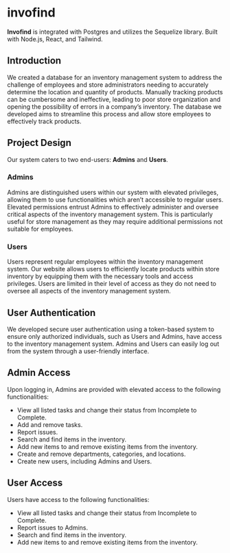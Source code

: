 # invofind

**Invofind** is integrated with Postgres and utilizes the Sequelize library. Built with Node.js, React, and Tailwind.

## Introduction
We created a database for an inventory management system to address the challenge of employees and store administrators needing to accurately determine the location and quantity of products. Manually tracking products can be cumbersome and ineffective, leading to poor store organization and opening the possibility of errors in a company’s inventory. The database we developed aims to streamline this process and allow store employees to effectively track products.

## Project Design
Our system caters to two end-users: **Admins** and **Users**.

### Admins
Admins are distinguished users within our system with elevated privileges, allowing them to use functionalities which aren’t accessible to regular users. Elevated permissions entrust Admins to effectively administer and oversee critical aspects of the inventory management system. This is particularly useful for store management as they may require additional permissions not suitable for employees.

### Users
Users represent regular employees within the inventory management system. Our website allows users to efficiently locate products within store inventory by equipping them with the necessary tools and access privileges. Users are limited in their level of access as they do not need to oversee all aspects of the inventory management system.

## User Authentication
We developed secure user authentication using a token-based system to ensure only authorized individuals, such as Users and Admins, have access to the inventory management system. Admins and Users can easily log out from the system through a user-friendly interface.

## Admin Access
Upon logging in, Admins are provided with elevated access to the following functionalities:
- View all listed tasks and change their status from Incomplete to Complete.
- Add and remove tasks.
- Report issues.
- Search and find items in the inventory.
- Add new items to and remove existing items from the inventory.
- Create and remove departments, categories, and locations.
- Create new users, including Admins and Users.

## User Access
Users have access to the following functionalities:
- View all listed tasks and change their status from Incomplete to Complete.
- Report issues to Admins.
- Search and find items in the inventory.
- Add new items to and remove existing items from the inventory.
